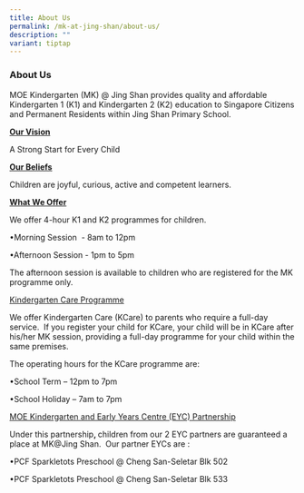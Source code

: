 ```yaml
---
title: About Us
permalink: /mk-at-jing-shan/about-us/
description: ""
variant: tiptap
---
```

<h3>About Us</h3>
<p>MOE Kindergarten (MK) @ Jing Shan provides quality and affordable Kindergarten
1 (K1) and Kindergarten 2 (K2) education to&nbsp;Singapore Citizens and
Permanent Residents within Jing Shan Primary School.&nbsp;</p>
<p></p>
<p><strong><u>Our Vision</u></strong>
</p>
<p>A Strong Start for Every Child</p>
<p></p>
<p><strong><u>Our Beliefs</u></strong>
</p>
<p>Children are joyful, curious, active and competent learners.</p>
<p></p>
<p><strong><u>What We Offer</u></strong>
</p>
<p>We offer 4-hour K1 and K2 programmes for children.&nbsp;</p>
<p>•Morning Session&nbsp; - 8am to 12pm</p>
<p>•Afternoon Session - 1pm to 5pm</p>
<p></p>
<p>The afternoon session is available to children who are registered for
the MK programme only.&nbsp;</p>
<p></p>
<p><a href="https://www.moe.gov.sg/preschool/moe-kindergarten/kindergarten-care" rel="noopener nofollow" target="_blank">Kindergarten Care Programme</a>
</p>
<p>We offer Kindergarten Care (KCare) to parents who require a full-day service.&nbsp;
If you register your child for KCare, your child will be in KCare after
his/her MK session, providing a full-day programme for your child within
the same premises.</p>
<p></p>
<p>The operating hours for the KCare programme are:</p>
<p>•School Term – 12pm to 7pm</p>
<p>•School Holiday – 7am to 7pm</p>
<p></p>
<p><a href="https://www.moe.gov.sg/preschool/moe-kindergarten/mk-eyc" rel="noopener nofollow" target="_blank">MOE Kindergarten and Early Years Centre (EYC) Partnership </a>
</p>
<p>Under this partnership<strong>, </strong>children from our 2 EYC partners
are guaranteed a place at MK@Jing Shan.&nbsp; Our partner EYCs are :</p>
<p></p>
<p>•PCF Sparkletots Preschool @ Cheng San-Seletar Blk 502</p>
<p>•PCF Sparkletots Preschool @ Cheng San-Seletar Blk 533</p>